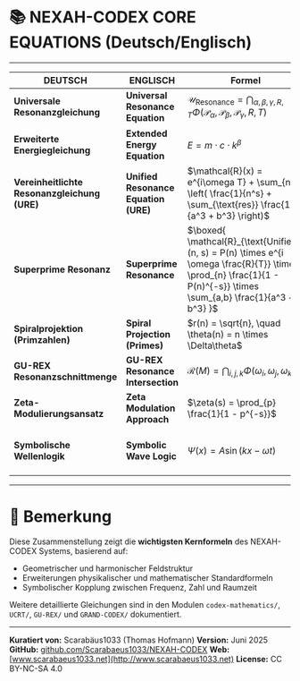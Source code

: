 # 📚 NEXAH-CODEX CORE EQUATIONS (Deutsch/Englisch)

---

| **DEUTSCH**                                  | **ENGLISCH**                         | **Formel**                                                                                                                                                           | **Beschreibung**                                             |
| -------------------------------------------- | ------------------------------------ | -------------------------------------------------------------------------------------------------------------------------------------------------------------------- | ------------------------------------------------------------ |
| **Universale Resonanzgleichung**             | **Universal Resonance Equation**     | $\mathcal{U}_{\text{Resonance}} = \bigcap_{\alpha, \beta, \gamma, R, T} \Phi(\mathcal{P}_\alpha, \mathcal{P}_\beta, \mathcal{P}_\gamma, R, T)$                       | Kernformel für Feldschnittmengen und Frequenzmodulation.     |
| **Erweiterte Energiegleichung**              | **Extended Energy Equation**         | $E = m \cdot c \cdot k^\beta$                                                                                                                                        | Erweiterung von $E = mc^2$ mit dynamischer Resonanzkopplung. |
| **Vereinheitlichte Resonanzgleichung (URE)** | **Unified Resonance Equation (URE)** | $\mathcal{R}(x) = e^{i\omega T} + \sum_{n} \left( \frac{1}{n^s} + \sum_{\text{res}} \frac{1}{a^3 + b^3} \right)$                                                     | Syntheseformel zur Primresonanz und Zahlensystemintegration. |
| **Superprime Resonanz**                      | **Superprime Resonance**             | $\boxed{ \mathcal{R}_{\text{Unified}}(n, s) = P(n) \times e^{i \omega \frac{R}{T}} \times \prod_{n} \frac{1}{1 - P(n)^{-s}} \times \sum_{a,b} \frac{1}{a^3 + b^3} }$ | Resonanzstruktur über Primzahlen an Primzahlstellen.         |
| **Spiralprojektion (Primzahlen)**            | **Spiral Projection (Primes)**       | $r(n) = \sqrt{n}, \quad \theta(n) = n \times \Delta\theta$                                                                                                           | Spiralstruktur für Primzahlen im Polarkoordinatenraum.       |
| **GU-REX Resonanzschnittmenge**              | **GU-REX Resonance Intersection**    | $\mathcal{R}(M) = \bigcap_{i,j,k} \Phi(\omega_i, \omega_j, \omega_k)$                                                                                                | Erweiterung der Geometric Unity durch Resonanzachsen.        |
| **Zeta-Modulierungsansatz**                  | **Zeta Modulation Approach**         | $\zeta(s) = \prod_{p} \frac{1}{1 - p^{-s}}$                                                                                                                          | Basisfunktion, modifiziert zur Feldresonanzanalyse.          |
| **Symbolische Wellenlogik**                  | **Symbolic Wave Logic**              | $\Psi(x) = A \sin(kx - \omega t)$                                                                                                                                    | Symbolische Wellenfunktion für Feld- und Frequenzmodulation. |

---

# 🌌 Bemerkung

Diese Zusammenstellung zeigt die **wichtigsten Kernformeln** des NEXAH-CODEX Systems, basierend auf:

* Geometrischer und harmonischer Feldstruktur
* Erweiterungen physikalischer und mathematischer Standardformeln
* Symbolischer Kopplung zwischen Frequenz, Zahl und Raumzeit

Weitere detaillierte Gleichungen sind in den Modulen `codex-mathematics/`, `UCRT/`, `GU-REX/` und `GRAND-CODEX/` dokumentiert.

---

**Kuratiert von:** Scarabäus1033 (Thomas Hofmann)
**Version:** Juni 2025
**GitHub:** [github.com/Scarabaeus1033/NEXAH-CODEX](https://github.com/Scarabaeus1033/NEXAH-CODEX)
**Web:** [www.scarabaeus1033.net](http://www.scarabaeus1033.net)
**License:** CC BY-NC-SA 4.0
